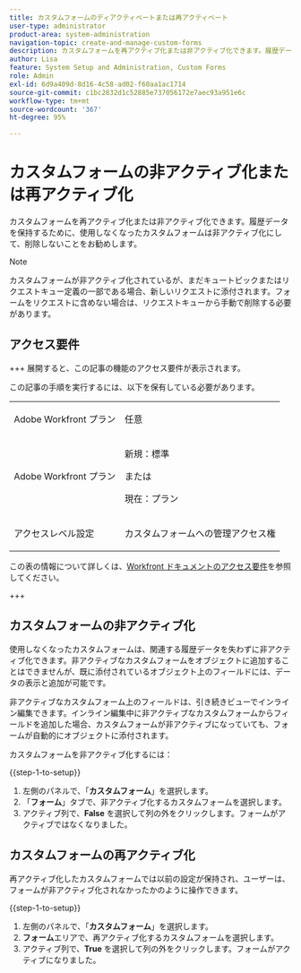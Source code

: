 ```yaml
---
title: カスタムフォームのディアクティベートまたは再アクティベート
user-type: administrator
product-area: system-administration
navigation-topic: create-and-manage-custom-forms
description: カスタムフォームを再アクティブ化または非アクティブ化できます。履歴データを保持するために、使用しなくなったカスタムフォームは非アクティブ化にして、削除しないことをお勧めします。
author: Lisa
feature: System Setup and Administration, Custom Forms
role: Admin
exl-id: 6d9a409d-8d16-4c58-ad02-f60aa1ac1714
source-git-commit: c1bc2832d1c52885e737056172e7aec93a951e6c
workflow-type: tm+mt
source-wordcount: '367'
ht-degree: 95%

---
```


# カスタムフォームの非アクティブ化または再アクティブ化

カスタムフォームを再アクティブ化または非アクティブ化できます。履歴データを保持するために、使用しなくなったカスタムフォームは非アクティブ化にして、削除しないことをお勧めします。

>[!NOTE]
>
>カスタムフォームが非アクティブ化されているが、まだキュートピックまたはリクエストキュー定義の一部である場合、新しいリクエストに添付されます。フォームをリクエストに含めない場合は、リクエストキューから手動で削除する必要があります。

## アクセス要件

+++ 展開すると、この記事の機能のアクセス要件が表示されます。

この記事の手順を実行するには、以下を保有している必要があります。

<table style="table-layout:auto"> 
 <col> 
 <col> 
 <tbody> 
  <tr data-mc-conditions=""> 
   <td role="rowheader"> <p>Adobe Workfront プラン</p> </td> 
   <td>任意</td> 
  </tr> 
  <tr> 
   <td role="rowheader">Adobe Workfront プラン</td> 
   <td>
   <p>新規：標準</p>
   <p>または</p>
   <p>現在：プラン</p></td> 
  </tr> 
  <tr data-mc-conditions=""> 
   <td role="rowheader">アクセスレベル設定</td> 
   <td> <p>カスタムフォームへの管理アクセス権</p></td> 
  </tr>  
 </tbody> 
</table>

この表の情報について詳しくは、[Workfront ドキュメントのアクセス要件](/help/quicksilver/administration-and-setup/add-users/access-levels-and-object-permissions/access-level-requirements-in-documentation.md)を参照してください。

+++

## カスタムフォームの非アクティブ化

使用しなくなったカスタムフォームは、関連する履歴データを失わずに非アクティブ化できます。非アクティブなカスタムフォームをオブジェクトに追加することはできませんが、既に添付されているオブジェクト上のフィールドには、データの表示と追加が可能です。

非アクティブなカスタムフォーム上のフィールドは、引き続きビューでインライン編集できます。インライン編集中に非アクティブなカスタムフォームからフィールドを追加した場合、カスタムフォームが非アクティブになっていても、フォームが自動的にオブジェクトに添付されます。

カスタムフォームを非アクティブ化するには：

{{step-1-to-setup}}

1. 左側のパネルで、「**カスタムフォーム**」を選択します。
1. 「**フォーム**」タブで、非アクティブ化するカスタムフォームを選択します。
1. アクティブ列で、**False** を選択して列の外をクリックします。フォームがアクティブではなくなりました。

## カスタムフォームの再アクティブ化

再アクティブ化したカスタムフォームでは以前の設定が保持され、ユーザーは、フォームが非アクティブ化されなかったかのように操作できます。

{{step-1-to-setup}}

1. 左側のパネルで、「**カスタムフォーム**」を選択します。
1. **フォーム**&#x200B;エリアで、再アクティブ化するカスタムフォームを選択します。
1. アクティブ列で、**True** を選択して列の外をクリックします。フォームがアクティブになりました。

